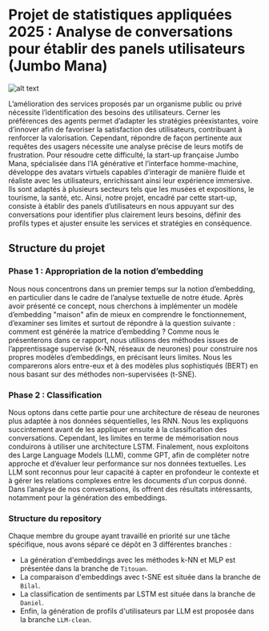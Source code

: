 # Projet de statistiques appliquées 2025 : Analyse de conversations pour établir des panels utilisateurs (Jumbo Mana)

![alt text](https://www.lejournaldesentreprises.com/sites/lejournaldesentreprises.com/files/styles/landscape_web_lg_2x/public/2025-04/Jumbo-Mana-vient-de-dployer-Lisa-son-nouvel-ava-374440.jpeg?h=74596f6a&itok=QwtmNfXl.png)

L’amélioration des services proposés par un organisme public ou privé nécessite l’identification des besoins des utilisateurs. Cerner les préférences des agents permet d’adapter les stratégies préexistantes, voire d’innover afin de favoriser la satisfaction des utilisateurs, contribuant à renforcer la valorisation. Cependant, répondre de façon pertinente aux requêtes des usagers nécessite une analyse précise de leurs motifs de frustration.
Pour résoudre cette difficulté, la start-up française Jumbo Mana, spécialisée dans l’IA générative et l’interface homme-machine, développe des avatars virtuels capables d’interagir de manière fluide et réaliste avec les utilisateurs, enrichissant ainsi leur expérience immersive. Ils sont adaptés à plusieurs secteurs tels que les musées et expositions, le tourisme, la santé, etc.
Ainsi, notre projet, encadré par cette start-up, consiste à établir des panels d’utilisateurs en nous appuyant sur des conversations pour identifier plus clairement leurs besoins, définir des profils types et ajuster ensuite les services et stratégies en conséquence.

## Structure du projet
### Phase 1 : Appropriation de la notion d’embedding
Nous nous concentrons dans un premier temps sur la notion d’embedding, en particulier dans le cadre de l’analyse textuelle de notre étude. Après avoir présenté ce concept, nous cherchons à implémenter un modèle d’embedding "maison" afin de mieux en comprendre le fonctionnement, d’examiner ses limites et surtout de répondre à la question suivante : comment est générée la matrice d’embedding ?
Comme nous le présenterons dans ce rapport, nous utilisons des méthodes issues de l’apprentissage supervisé (k-NN, réseaux de neurones) pour construire nos propres modèles d’embeddings, en précisant leurs limites. Nous les comparerons alors entre-eux et à des modèles plus sophistiqués (BERT) en nous basant sur des méthodes non-supervisées (t-SNE).


### Phase 2 : Classification
Nous optons dans cette partie pour une architecture de réseau de neurones plus adaptée à nos données séquentielles, les RNN. Nous les expliquons succintement avant de les appliquer ensuite à la classification des conversations. Cependant, les limites en terme de mémorisation nous conduirons à utiliser une architecture LSTM. Finalement, nous exploitons des Large Language Models (LLM), comme GPT, afin de compléter notre approche et d’évaluer leur performance sur nos données textuelles. Les LLM sont reconnus pour leur capacité à capter en profondeur le contexte et à gérer les relations complexes entre les documents d’un corpus donné. Dans l’analyse de nos conversations, ils offrent des résultats intéressants, notamment pour la génération des embeddings.

### Structure du repository
Chaque membre du groupe ayant travaillé en priorité sur une tâche spécifique, nous avons séparé ce dépôt en 3 différentes branches :
- La génération d'embeddings avec les méthodes k-NN et MLP est présentée dans la branche de `Titouan`.
- La comparaison d'embeddings avec t-SNE est située dans la branche de `Bilal`.
- La classification de sentiments par LSTM est située dans la branche de `Daniel`.
- Enfin, la génération de profils d'utilisateurs par LLM est proposée dans la branche `LLM-clean`.  



